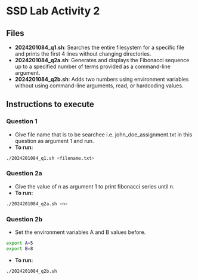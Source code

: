 # SSD Lab Activity 2

## Files
- **2024201084_q1.sh**: Searches the entire filesystem for a specific file and prints the first 4 lines without changing directories.
- **2024201084_q2a.sh**: Generates and displays the Fibonacci sequence up to a specified number of terms provided as a command-line argument.
- **2024201084_q2b.sh**: Adds two numbers using environment variables without using command-line arguments, read, or hardcoding values.

## Instructions to execute

### Question 1
- Give file name that is to be searchee i.e. john_doe_assignment.txt in this question as argument 1 and run.
- **To run:**
```bash
./2024201084_q1.sh <filename.txt>
```

### Question 2a
- Give the value of n as argument 1 to print fibonacci series until n.
- **To run:**
```bash
./2024201084_q2a.sh <n>
```


### Question 2b

- Set the environment variables A and B values before.

```bash
export A=5
export B=8
```

- **To run:**
```bash
./2024201084_q2b.sh 
```
